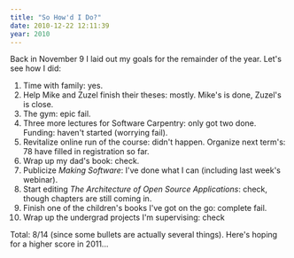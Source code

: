 ```yaml
---
title: "So How'd I Do?"
date: 2010-12-22 12:11:39
year: 2010
---
```

Back in November 9 I laid out my goals for the remainder of the year. Let's see how I did:
<ol>
	<li>Time with family: yes.</li>
	<li>Help Mike and Zuzel finish their theses: mostly. Mike's is done, Zuzel's is close.</li>
	<li>The gym: epic fail.</li>
	<li>Three more lectures for Software Carpentry: only got two done. Funding: haven't started (worrying fail).</li>
	<li>Revitalize online run of the course: didn't happen. Organize next term's: 78 have filled in registration so far.</li>
	<li>Wrap up my dad's book: check.</li>
	<li>Publicize <em>Making Software</em>: I've done what I can (including last week's webinar).</li>
	<li>Start editing <em>The Architecture of Open Source Applications</em>: check, though chapters are still coming in.</li>
	<li>Finish one of the children's books I've got on the go: complete fail.</li>
	<li>Wrap up the undergrad projects I'm supervising: check</li>
</ol>
Total: 8/14 (since some bullets are actually several things). Here's hoping for a higher score in 2011...
